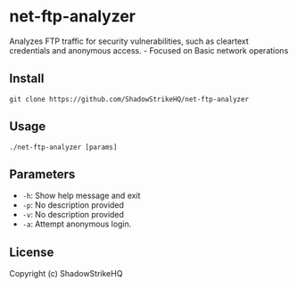 # net-ftp-analyzer
Analyzes FTP traffic for security vulnerabilities, such as cleartext credentials and anonymous access. - Focused on Basic network operations

## Install
`git clone https://github.com/ShadowStrikeHQ/net-ftp-analyzer`

## Usage
`./net-ftp-analyzer [params]`

## Parameters
- `-h`: Show help message and exit
- `-p`: No description provided
- `-v`: No description provided
- `-a`: Attempt anonymous login.

## License
Copyright (c) ShadowStrikeHQ
